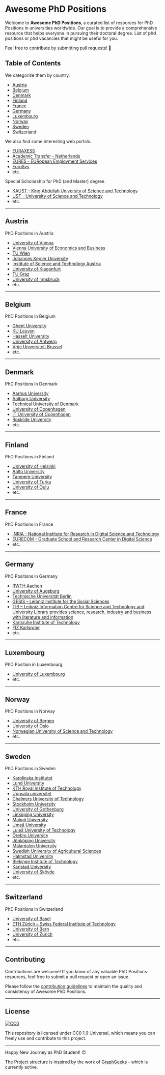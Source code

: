 # Awesome PhD Positions

Welcome to **Awesome PhD Positions**, a curated list of resources for PhD Positions in universities worldwide. Our goal is to provide a comprehensive resource that helps everyone in pursuing their doctoral degree.
List of phd positions or phd vacancies that might be useful for you.

Feel free to contribute by submitting pull requests! 🚀

## Table of Contents

We categorize them by country.

<ul>
  <li><a href="#austria">Austria</a></li>
  <li><a href="#belgium">Belgium</a></li>
  <li><a href="#denmark">Denmark</a></li>
  <li><a href="#finland">Finland</a></li>
  <li><a href="#france">France</a></li>
  <li><a href="#germany">Germany</a></li>
  <li><a href="#luxembourg">Luxembourg</a></li>
  <li><a href="#norway">Norway</a></li>
  <li><a href="#sweden">Sweden</a></li>
  <li><a href="#switzerland">Switzerland</a></li>
</ul>

We also find some interesting web portals.

- [EURAXESS](https://euraxess.ec.europa.eu/jobs/search?f%5B0%5D=offer_type%3Ajob_offer&f%5B1%5D=positions%3Aphp_positions)
- [Academic Transfer - Netherlands](https://www.academictransfer.com/en/jobs/?vacancy_type=scientific&q=&function_types=1&order=)
- [EURES - EURopean Employment Services](https://europa.eu/eures/portal/jv-se/search?page=1&resultsPerPage=10&orderBy=BEST_MATCH&keywordsEverywhere=phd&requiredLanguages=en(C2)&lang=en)
- [EuroSys](http://jobs.eurosys.org/#doctoral)
- etc.

Special Scholarship for PhD (and Master) degree.
- [KAUST - King Abdullah University of Science and Technology](https://www.kaust.edu.sa/en/study/phd-program)
- [UST - University of Science and Technology](https://www.ust.ac.kr/prog/entschGuideline/admission_eng/sub02_01_01/list.do)
- etc.

---

## Austria

PhD Positions in Austria

- [University of Vienna](https://vds-sosci.univie.ac.at/admission/open-positions/)
- [Vienna University of Economics and Business](https://www.wu.ac.at/en/careers/job-portal/jobs/pre-doc-level)
- [TU Wien](https://jobs.tuwien.ac.at/Jobs?culture=en)
- [Johannes Kepler University](https://karriere.jku.at/hcm/jobexchange/showJobOfferList.do)
- [Institute of Science and Technology Austria](https://ista.ac.at/en/jobs/open-positions/)
- [University of Klagenfurt](https://jobs.aau.at/en/joblist/)
- [TU Graz](https://jobs.tugraz.at/en/jobs)
- [University of Innsbruck](https://lfuonline.uibk.ac.at/public/karriereportal.home?)
- etc.

---

## Belgium

PhD Positions in Belgium

- [Ghent University](https://www.ugent.be/en/work/scientific)
- [KU Leuven](https://www.kuleuven.be/personeel/jobsite/jobs/phd?hl=en&lang=en)
- [Hasselt University](https://www.uhasselt.be/en/about-hasselt-university/working-at-hasselt-university/vacancies)
- [University of Antwerp](https://www.uantwerpen.be/en/jobs/vacancies/academic-staff/)
- [Vrije Universiteit Brussel](https://jobs.vub.be/go/EN_PHD/3775801/)
- etc.

---

## Denmark

PhD Positions in Denmark

- [Aarhus University](https://phd.au.dk/vacant-phd-positions/)
- [Aalborg University](https://www.vacancies.aau.dk/phd-positions)
- [Technical University of Denmark](https://efzu.fa.em2.oraclecloud.com/hcmUI/CandidateExperience/en/sites/CX_1/requisitions?lastSelectedFacet=CATEGORIES&selectedCategoriesFacet=300000003514094)
- [University of Copenhagen](https://employment.ku.dk/phd/)
- [IT University of Copenhagen](https://en.itu.dk/About-ITU/Vacancies)
- [Roskilde University](https://candidate.hr-manager.net/vacancies/list.aspx?customer=ruc&mediaid=4619&uiculture=en)
- etc.

---

## Finland

PhD Positions in Finland

- [University of Helsinki](https://www.helsinki.fi/en/about-us/careers/open-positions)
- [Aalto University](https://www.aalto.fi/en/open-positions?sort_by=field_application_end_value&field_unit_target_id=All&field_category_target_id[13336]=13336&field_category_target_id[13321]=13321)
- [Tampere University](https://www.tuni.fi/en/about-us/working-at-tampere-universities/open-positions-at-tampere-university)
- [University of Turku](https://www.utu.fi/en/university/come-work-with-us/open-vacancies)
- [University of Oulu](https://oulunyliopisto.varbi.com/en/)
- etc.

---

## France

PhD Positions in France

- [INRIA - National Institute for Research in Digital Science and Technology](https://jobs.inria.fr/public/classic/en/offres?filtre=doctorants)
- [EURECOM - Graduate School and Research Center in Digital Science](https://www.eurecom.fr/en/eurecom/job-opportunities/job-opportunities)
- etc.

---

## Germany

PhD Positions in Germany

- [RWTH Aachen](https://www.rwth-aachen.de/cms/root/Die-RWTH/Arbeiten-an-der-RWTH/~buym/RWTH-Jobportal/lidx/1/?search=&resetallfilter=1)
- [University of Augsburg](https://www.uni-augsburg.de/en/jobs-und-karriere/)
- [Technische Universität Berlin](https://www.tu.berlin/en/working-at-tu-berlin/career/job-postings)
- [GESIS – Leibniz Institute for the Social Sciences](https://www.hidden-professionals.de/HPv3.Jobs/gesis/stellenangebote/en-US)
- [TIB – Leibniz Information Centre for Science and Technology and University Library provides science, research, industry and business with literature and information](https://www.tib.eu/en/tib/careers-and-apprenticeships/vacancies)
- [Karlsruhe Institute of Technology](https://www.pse.kit.edu/english/karriere/121.php)
- [FIZ Karlsruhe](https://www.fiz-karlsruhe.de/en/ueber-uns/unsere-stellenangebote)
- etc.

---

## Luxembourg

PhD Position in Luxembourg

- [University of Luxembourg](https://recruitment.uni.lu/en/index.html?Resultsperpage=50)
- etc.

---

## Norway

PhD Positions in Norway

- [University of Bergen](https://www.uib.no/en/about/84777/vacant-positions-uib)
- [University of Oslo](https://www.uio.no/english/about/vacancies/academic/)
- [Norwegian University of Science and Technology](https://www.ntnu.edu/vacancies)
- etc.

---

## Sweden

PhD Positions in Sweden

- [Karolinska Institutet](https://ki.se/en/vacancies)
- [Lund University](https://www.lunduniversity.lu.se/vacancies)
- [KTH Royal Institute of Technology](https://www.kth.se/lediga-jobb?l=en)
- [Uppsala universitet](https://www.uu.se/en/about-uu/join-us/jobs-and-vacancies?varbiCategory=PhD+positions)
- [Chalmers University of Technology](https://www.chalmers.se/en/about-chalmers/work-with-us/vacancies/)
- [Stockholm University](https://www.su.se/english/about-the-university/work-at-su/available-jobs/phd-student-positions-1.507588)
- [University of Gothenburg](https://www.gu.se/en/work-at-the-university-of-gothenburg/vacancies)
- [Linköping University](https://liu.se/en/work-at-liu/vacancies)
- [Malmö University](https://mau.se/en/about-us/job-offers/current-vacancies/)
- [Umeå University](https://www.umu.se/en/work-with-us/open-positions/?pk=3)
- [Luleå University of Technology](https://www.ltu.se/en/about-the-university/work-with-us/job-vacancies)
- [Örebro University](https://www.oru.se/english/career/available-positions/)
- [Jönköping University](https://ju.se/en/about-us/work-at-jonkoping-university/job-vacancies.html)
- [Mälardalen University](https://www.mdu.se/en/malardalen-university/about-mdu/work-with-us/job-opportunities)
- [Swedish University of Agricultural Sciences](https://www.slu.se/en/about-slu/work-at-slu/jobs-vacancies/)
- [Halmstad University](https://www.hh.se/english/about-the-university/work-with-us.html)
- [Blekinge Institute of Technology](https://www.bth.se/eng/about-bth/vacancies/)
- [Karlstad University](https://www.kau.se/en/work-us/work/vacancies)
- [University of Skövde](https://www.his.se/en/about-us/job-opportunities/available-positions/)
- etc.

---

## Switzerland

PhD Positions in Switzerland

- [University of Basel](https://www.unibas.ch/en/Working-at-the-University-of-Basel/Current-Vacancies.html)
- [ETH Zürich – Swiss Federal Institute of Technology](https://jobs.ethz.ch/site/index)
- [University of Bern](https://www.karriere.unibe.ch/jobs/job_portal/index_eng.html)
- [University of Zurich](https://www.uzh.ch/en/explore/work/jobs.html)
- etc.

---

## Contributing

Contributions are welcome! If you know of any valuable PhD Positions resources, feel free to submit a pull request or open an issue.

Please follow the [contribution guidelines](CONTRIBUTING.md) to maintain the quality and consistency of Awesome PhD Positions.

---

## License

[![CC0](https://img.shields.io/badge/license-CC0-blue.svg)](https://creativecommons.org/publicdomain/zero/1.0/)

This repository is licensed under CC0 1.0 Universal, which means you can freely use and contribute to this project.

---

Happy New Journey as PhD Student! 😊

The Project structure is inspired by the work of [GraphGeeks](https://github.com/graphgeeks-lab/awesome-graph-universe) - which is currently active.
